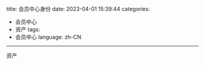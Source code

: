 title: 会员中心身份
date: 2023-04-01 15:39:44
categories:
- 会员中心
- 资产
tags:
- 会员中心
language: zh-CN
---
资产
<!-- more -->
